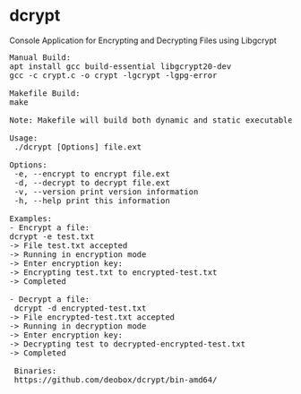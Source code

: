 # dcrypt
Console Application for Encrypting and Decrypting Files using Libgcrypt

<pre>
Manual Build:
apt install gcc build-essential libgcrypt20-dev
gcc -c crypt.c -o crypt -lgcrypt -lgpg-error

Makefile Build:
make

Note: Makefile will build both dynamic and static executables.

Usage:
 ./dcrypt [Options] file.ext
 
Options:
 -e, --encrypt to encrypt file.ext
 -d, --decrypt to decrypt file.ext
 -v, --version print version information
 -h, --help print this information

Examples:
- Encrypt a file: 
dcrypt -e test.txt
-> File test.txt accepted
-> Running in encryption mode
-> Enter encryption key:
-> Encrypting test.txt to encrypted-test.txt
-> Completed

- Decrypt a file: 
 dcrypt -d encrypted-test.txt
-> File encrypted-test.txt accepted
-> Running in decryption mode
-> Enter encryption key:
-> Decrypting test to decrypted-encrypted-test.txt
-> Completed

 Binaries:
 https://github.com/deobox/dcrypt/bin-amd64/
</pre> 
